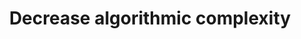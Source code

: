 ---
layout: tactic

title:  "Decrease algorithmic complexity"
tags:   energy-footprint algorithms
t-sort: "Awesome Tactic"
t-type: "Software Practice"
categories: green-software-practice
t-description: "Despite different algorithms can complete the same task, the way the task is performed can be totally different. Reducing the algorithm complexity can lead to save energy."
t-participant: "Software application developers"
t-artifact: "Sorting algorithms with complex structures"
t-context: "Green Lab"
t-feature: 
t-intent: "Decrease algorithmic complexity"
t-targetQA: "Energy-efficiency"
t-relatedQA: 
t-measuredimpact: 
t-source: "Procaccianti, G., Fernández, H., & Lago, P. (2019). Green Software in Practice: Empirical Validation and Assessment of Best Practices for Writing Energy-Efficient Software. Vrije Universiteit Amsterdam, October 2019."
t-source-doi: "NA"
---